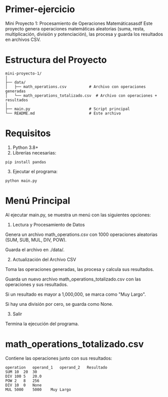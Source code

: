 # Primer-ejercicio

Mini Proyecto 1: Procesamiento de Operaciones Matemáticasasdf
Este proyecto genera operaciones matemáticas aleatorias (suma, resta, multiplicación, división y potenciación), las procesa y guarda los resultados en archivos CSV.

# Estructura del Proyecto

    mini-proyecto-1/  
    │  
    ├── data/  
    │   ├── math_operations.csv          # Archivo con operaciones generadas  
    │   └── math_operations_totalizado.csv  # Archivo con operaciones + resultados  
    │  
    ├── main.py                          # Script principal  
    └── README.md                        # Este archivo  


# Requisitos

1.    Python 3.8+
2.    Librerías necesarias:

    pip install pandas

3.    Ejecutar el programa:

    python main.py


# Menú Principal

Al ejecutar main.py, se muestra un menú con las siguientes opciones:

1.    Lectura y Procesamiento de Datos

Genera un archivo math_operations.csv con 1000 operaciones aleatorias (SUM, SUB, MUL, DIV, POW).

Guarda el archivo en ./data/.

2.    Actualización del Archivo CSV

Toma las operaciones generadas, las procesa y calcula sus resultados.

Guarda un nuevo archivo math_operations_totalizado.csv con las operaciones y sus resultados.

Si un resultado es mayor a 1,000,000, se marca como "Muy Largo".

Si hay una división por cero, se guarda como None.

3.    Salir

Termina la ejecución del programa.

# math_operations_totalizado.csv

Contiene las operaciones junto con sus resultados:

    operation	operand_1	operand_2	Resultado
    SUM	10	20	30
    DIV	100	5	20.0
    POW	2	8	256
    DIV	10	0	None
    MUL	5000	5000	Muy Largo
